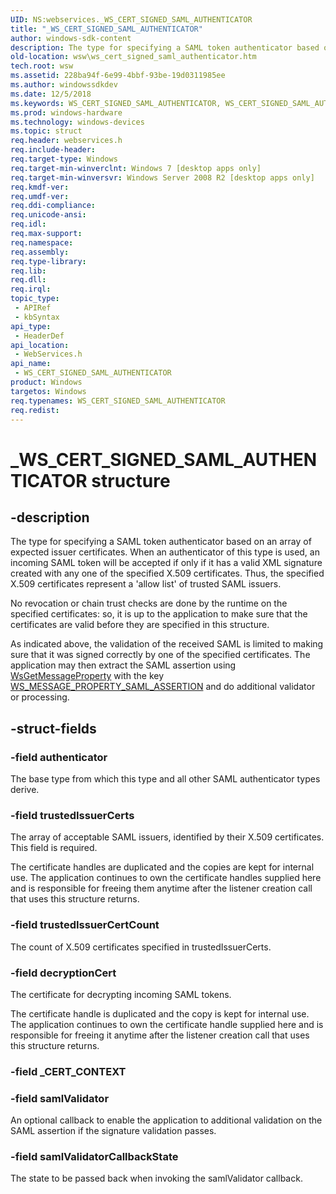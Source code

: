 ```yaml
---
UID: NS:webservices._WS_CERT_SIGNED_SAML_AUTHENTICATOR
title: "_WS_CERT_SIGNED_SAML_AUTHENTICATOR"
author: windows-sdk-content
description: The type for specifying a SAML token authenticator based on an array of expected issuer certificates.
old-location: wsw\ws_cert_signed_saml_authenticator.htm
tech.root: wsw
ms.assetid: 228ba94f-6e99-4bbf-93be-19d0311985ee
ms.author: windowssdkdev
ms.date: 12/5/2018
ms.keywords: WS_CERT_SIGNED_SAML_AUTHENTICATOR, WS_CERT_SIGNED_SAML_AUTHENTICATOR structure [Web Services for Windows], _WS_CERT_SIGNED_SAML_AUTHENTICATOR, webservices/WS_CERT_SIGNED_SAML_AUTHENTICATOR, wsw.ws_cert_signed_saml_authenticator
ms.prod: windows-hardware
ms.technology: windows-devices
ms.topic: struct
req.header: webservices.h
req.include-header: 
req.target-type: Windows
req.target-min-winverclnt: Windows 7 [desktop apps only]
req.target-min-winversvr: Windows Server 2008 R2 [desktop apps only]
req.kmdf-ver: 
req.umdf-ver: 
req.ddi-compliance: 
req.unicode-ansi: 
req.idl: 
req.max-support: 
req.namespace: 
req.assembly: 
req.type-library: 
req.lib: 
req.dll: 
req.irql: 
topic_type:
 - APIRef
 - kbSyntax
api_type:
 - HeaderDef
api_location:
 - WebServices.h
api_name:
 - WS_CERT_SIGNED_SAML_AUTHENTICATOR
product: Windows
targetos: Windows
req.typenames: WS_CERT_SIGNED_SAML_AUTHENTICATOR
req.redist: 
---
```


# _WS_CERT_SIGNED_SAML_AUTHENTICATOR structure


## -description


The type for specifying a SAML token authenticator based on an array
of expected issuer certificates.  When an authenticator of this type
is used, an incoming SAML token will be accepted if only if it has a
valid XML signature created with any one of the specified X.509
certificates.  Thus, the specified X.509 certificates represent a
'allow list' of trusted SAML issuers.
           

No revocation or chain trust checks are done by the runtime on the
specified certificates: so, it is up to the application to make sure
that the certificates are valid before they are specified in this
structure.
           

As indicated above, the validation of the received SAML is limited to
making sure that it was signed correctly by one of the specified
certificates.  The application may then extract the SAML assertion
using <a href="https://msdn.microsoft.com/369f7690-6d70-401a-84aa-e5761dc874b5">WsGetMessageProperty</a> with the key 
<a href="https://msdn.microsoft.com/7398225c-afbd-45c6-9a32-8b8892f0ff8a">WS_MESSAGE_PROPERTY_SAML_ASSERTION</a> and do
additional validator or processing.
            


## -struct-fields




### -field authenticator

The base type from which this type and all other SAML authenticator
types derive.
                


### -field trustedIssuerCerts

The array of acceptable SAML issuers, identified by their X.509
certificates.  This field is required.
                

The certificate handles are duplicated and the copies are kept for
internal use.  The application continues to own the certificate
handles supplied here and is responsible for freeing them anytime
after the listener creation call that uses this structure returns.
                


### -field trustedIssuerCertCount

The count of X.509 certificates specified in trustedIssuerCerts.
                


### -field decryptionCert

The certificate for decrypting incoming SAML tokens.
                

The certificate handle is duplicated and the copy is kept for internal
use.  The application continues to own the certificate handle supplied
here and is responsible for freeing it anytime after the listener
creation call that uses this structure returns.
                


### -field _CERT_CONTEXT

 


### -field samlValidator

An optional callback to enable the application to additional
validation on the SAML assertion if the signature validation passes.
                


### -field samlValidatorCallbackState

The state to be passed back when invoking the samlValidator callback.
                

